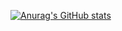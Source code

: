 [![Anurag's GitHub stats](https://github-readme-stats.vercel.app/apiPicred=anuraghazra)](https://github.com/anuraghazra/github-readme-stats)
